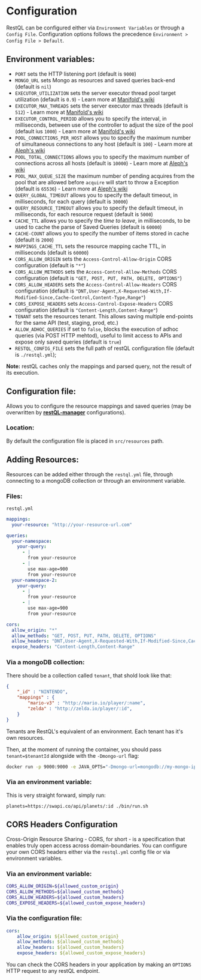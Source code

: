 # Configuration

RestQL can be configured either via `Environment Variables` or through a `Config File`.
Configuration options follows the precedence `Environment > Config File > Default`.

## Environment variables:
- `PORT` sets the HTTP listening port (default is `9000`)
- `MONGO_URL` sets Mongo as resources and saved queries back-end (default is `nil`)
- `EXECUTOR_UTILIZATION` sets the server executor thread pool target utilization (default is `0.9`) - Learn more at [Manifold's wiki](https://github.com/ztellman/manifold/blob/449d1c63e13d5735e704eba02ed949f862d02596/src/manifold/executor.clj#L165)
- `EXECUTOR_MAX_THREADS` sets the server executor max threads (default is `512`) - Learn more at [Manifold's wiki](https://github.com/ztellman/manifold/blob/449d1c63e13d5735e704eba02ed949f862d02596/src/manifold/executor.clj#L165)
- `EXECUTOR_CONTROL_PERIOD` allows you to specify the interval, in milliseconds, between use of the controller to adjust the size of the pool (default ius `1000`) - Learn more at [Manifold's wiki](https://github.com/ztellman/manifold/blob/449d1c63e13d5735e704eba02ed949f862d02596/src/manifold/executor.clj#L91)
- `POOL_CONNECTIONS_PER_HOST` allows you to specify the maximum number of simultaneous connections to any host (default is `100`) - Learn more at [Aleph's wiki](https://github.com/ztellman/aleph/blob/5dd8083aa9858ef23ba32dfb05b4db47ec79b22c/src/aleph/http.clj#L96)
- `POOL_TOTAL_CONNECTIONS` allows you to specify the maximum number of connections across all hosts (default is `10000`) - Learn more at [Aleph's wiki](https://github.com/ztellman/aleph/blob/5dd8083aa9858ef23ba32dfb05b4db47ec79b22c/src/aleph/http.clj#L97)
- `POOL_MAX_QUEUE_SIZE` the maximum number of pending acquires from the pool that are allowed before `acquire` will start to throw a Exception (default is `65536`) - Learn more at [Aleph's wiki](https://github.com/ztellman/aleph/blob/5dd8083aa9858ef23ba32dfb05b4db47ec79b22c/src/aleph/http.clj#L100)
- `QUERY_GLOBAL_TIMEOUT` allows you to specify the default timeout, in milliseconds, for each query (default is `30000`)
- `QUERY_RESOURCE_TIMEOUT` allows you to specify the default timeout, in milliseconds, for each resource request (default is `5000`) 
- `CACHE_TTL` allows you to specify the *time to leave*, in milliseconds, to be used to cache the parse of Saved Queries (default is `60000`)
- `CACHE-COUNT` allows you to specify the number of items stored in cache (default is `2000`)
- `MAPPINGS_CACHE_TTL` sets the resource mapping cache TTL, in milliseconds (default is `60000`)
- `CORS_ALLOW_ORIGIN` sets the `Access-Control-Allow-Origin` CORS configuration (default is `"*"`)
- `CORS_ALLOW_METHODS` sets the `Access-Control-Allow-Methods` CORS configuration (default is `"GET, POST, PUT, PATH, DELETE, OPTIONS"`)
- `CORS_ALLOW_HEADERS` sets the `Access-Control-Allow-Headers` CORS configuration (default is `"DNT,User-Agent,X-Requested-With,If-Modified-Since,Cache-Control,Content-Type,Range"`)
- `CORS_EXPOSE_HEADERS` sets `Access-Control-Expose-Headers` CORS configuration (default is `"Content-Length,Content-Range"`)
- `TENANT` sets the resources tenant. This allows saving multiple end-points for the same API (test, staging, prod, etc.)
- `ALLOW_ADHOC_QUERIES` if set to `false`, blocks the execution of adhoc queries (via POST HTTP mehtod), useful to limit access to APIs and expose only saved queries (default is `true`)
- `RESTQL_CONFIG_FILE` sets the full path of restQL configuration file (default is `./restql.yml`);

**Note:** restQL caches only the mappings and parsed query, not the result of its execution.

## Configuration file:

Allows you to configure the resource mappings and saved queries (may be overwritten by [**restQL-manager**](https://github.com/B2W-BIT/restQL-manager) configurations).

### Location:
By default the configuration file is placed in `src/resources` path. 

## Adding Resources:

Resources can be added either through the `restql.yml` file, through connecting to a mongoDB collection or through an environment variable.

### Files: 

`restql.yml`
``` yml
mappings:
  your-resource: "http://your-resource-url.com"

queries:
  your-namespace:
    your-query:
      - |
        from your-resource
      - |
        use max-age=900
        from your-resource
  your-namespace-2:
    your-query:
      - |
        from your-resource
      - |
        use max-age=900
        from your-resource

cors:
  allow_origin: "*"
  allow_methods: "GET, POST, PUT, PATH, DELETE, OPTIONS"
  allow_headers: "DNT,User-Agent,X-Requested-With,If-Modified-Since,Cache-Control,Content-Type,Range"
  expose_headers: "Content-Length,Content-Range"
```

### Via a mongoDB collection:

There should be a collection called `tenant`, that shold look like that:
```json
{
    "_id" : "NINTENDO",
    "mappings" : {
        "mario-v3" : "http://mario.io/player/:name",
        "zelda" : "http://zelda.io/player/:id",
    }
}
```
Tenants are RestQL's equivalent of an environment. Each tenant has it's own resources.

Then, at the moment of running the container, you should pass `tenant=$tenantId` alongside with the `-Dmongo-url` flag:
```bash
docker run -p 9000:9000 -e JAVA_OPTS="-Dmongo-url=mongodb://my-mongo-ip:27017/restql-server -Dtenant=NINTENDO" restql-server-img
```

### Via an environment variable:

This is very straight forward, simply run:

```shell
planets=https://swapi.co/api/planets/:id ./bin/run.sh
```

## CORS Headers Configuration

Cross-Origin Resource Sharing - CORS, for short - is a specification that enables truly open access across domain-boundaries.
You can configure your own CORS headers either via the `restql.yml` config file or via environment variables.

### Via an environment variable:

```bash
CORS_ALLOW_ORIGIN=${allowed_custom_origin}
CORS_ALLOW_METHODS=${allowed_custom_methods}
CORS_ALLOW_HEADERS=${allowed_custom_headers}
CORS_EXPOSE_HEADERS=${allowed_custom_expose_headers}
```

### Via the configuration file:

```yaml
cors:
    allow_origin: ${allowed_custom_origin}
    allow_methods: ${allowed_custom_methods}
    allow_headers: ${allowed_custom_headers}
    expose_headers: ${allowed_custom_expose_headers}
```

You can check the CORS headers in your application by making an `OPTIONS` HTTP request to any restQL endpoint.